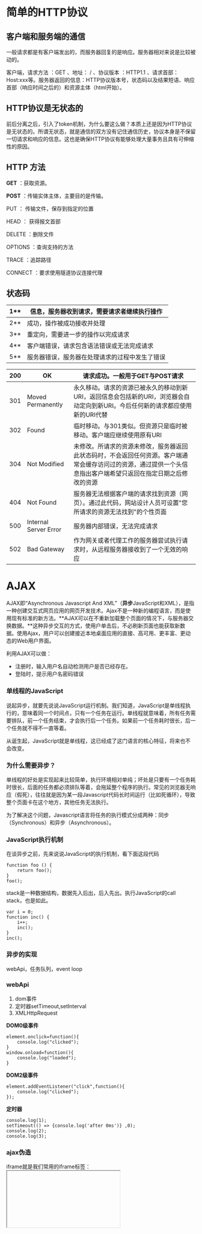 # 简单的HTTP协议

## 客户端和服务端的通信

一般请求都是有客户端发出的，而服务器回复的是响应。服务器相对来说是比较被动的。

客户端，请求方法 ：GET 、地址： / 、协议版本 ：HTTP1.1 、请求首部：Host:xxx等。服务器返回的信息：HTTP协议版本号，状态码以及结果短语、响应首部（响应时间之后的）和资源主体（html开始）。

## HTTP协议是无状态的

前后分离之后，引入了token机制，为什么要这么做？本质上还是因为HTTP协议是无状态的。所谓无状态，就是通信的双方没有记住通信历史，协议本身是不保留一切请求和响应的信息。这也是确保HTTP协议有能够处理大量事务且具有可伸缩性的原因。

## HTTP 方法

**GET** ：获取资源。

**POST** ：传输实体主体，主要目的是传输。

PUT ： 传输文件，保存到指定的位置

HEAD ： 获得报文首部

DELETE ：删除文件

OPTIONS ：查询支持的方法

TRACE ：追踪路径

CONNECT ：要求使用隧道协议连接代理

## 状态码

| 1**  | 信息，服务器收到请求，需要请求者继续执行操作   |
| ---- | ---------------------------------------------- |
| 2**  | 成功，操作被成功接收并处理                     |
| 3**  | 重定向，需要进一步的操作以完成请求             |
| 4**  | 客户端错误，请求包含语法错误或无法完成请求     |
| 5**  | 服务器错误，服务器在处理请求的过程中发生了错误 |

| 200  | OK                    | 请求成功。一般用于GET与POST请求                              |
| ---- | --------------------- | ------------------------------------------------------------ |
| 301  | Moved Permanently     | 永久移动。请求的资源已被永久的移动到新URI，返回信息会包括新的URI，浏览器会自动定向到新URI。今后任何新的请求都应使用新的URI代替 |
| 302  | Found                 | 临时移动。与301类似。但资源只是临时被移动。客户端应继续使用原有URI |
| 304  | Not Modified          | 未修改。所请求的资源未修改，服务器返回此状态码时，不会返回任何资源。客户端通常会缓存访问过的资源，通过提供一个头信息指出客户端希望只返回在指定日期之后修改的资源 |
| 404  | Not Found             | 服务器无法根据客户端的请求找到资源（网页）。通过此代码，网站设计人员可设置"您所请求的资源无法找到"的个性页面 |
| 500  | Internal Server Error | 服务器内部错误，无法完成请求                                 |
| 502  | Bad Gateway           | 作为网关或者代理工作的服务器尝试执行请求时，从远程服务器接收到了一个无效的响应 |

# AJAX

AJAX即“Asynchronous Javascript And XML”（**异步**JavaScript和XML），是指一种创建交互式网页应用的网页开发技术。Ajax不是一种新的编程语言，而是使用现有标准的新方法。**AJAX可以在不重新加载整个页面的情况下，与服务器交换数据。**这种异步交互的方式，使用户单击后，不必刷新页面也能获取新数据。使用Ajax，用户可以创建接近本地桌面应用的直接、高可用、更丰富、更动态的Web用户界面。

利用AJAX可以做：

- 注册时，输入用户名自动检测用户是否已经存在。
- 登陆时，提示用户名密码错误

### 单线程的JavaScript

说起异步，就要先说说JavaScript运行机制。我们知道，JavaScript是单线程执行的，意味着同一个时间点，只有一个任务在运行。单线程就意味着，所有任务需要排队，前一个任务结束，才会执行后一个任务。如果前一个任务耗时很长，后一个任务就不得不一直等着。

从诞生起，JavaScript就是单线程，这已经成了这门语言的核心特征，将来也不会改变。

### 为什么需要异步？

单线程的好处是实现起来比较简单，执行环境相对单纯；坏处是只要有一个任务耗时很长，后面的任务都必须排队等着，会拖延整个程序的执行。常见的浏览器无响应（假死），往往就是因为某一段Javascript代码长时间运行（比如死循环），导致整个页面卡在这个地方，其他任务无法执行。

为了解决这个问题，Javascript语言将任务的执行模式分成两种：同步（Synchronous）和异步（Asynchronous）。

### JavaScript执行机制

在谈异步之前，先来说说JavaScript的执行机制，看下面这段代码

```
function foo () {
    return foo();
}
foo();
```

stack是一种数据结构，数据先入后出，后入先出。执行JavaScript的call stack，也是如此。

```
var i = 0;
function inc() {
    i++;
    inc();
}
inc();
```

### 异步的实现

webApi，任务队列，event loop

### webApi

1. dom事件
2. 定时器setTimeout,setInterval
3. XMLHttpRequest

**DOM0级事件**

```
element.onclick=function(){
    console.log("clicked");
}
window.onload=function(){
    console.log("loaded");
}
```

**DOM2级事件**

```
element.addEventListener("click",function(){
    console.log("clicked");
});
```

**定时器**

```
console.log(1);
setTimeout(() => {console.log('after 0ms')} ,0);
console.log(2);
console.log(3);
```

### ajax伪造

iframe就是我们常用的iframe标签：<iframe>。iframe标签是框架的一种形式，也比较常用到，iframe一般用来包含别的页面，例如我们可以在我们自己的网站页面加载别人网站或者本站其他页面的内容。iframe标签的最大作用就是让页面变得美观。iframe标签的用法有很多，主要区别在于对iframe标签定义的形式不同，例如定义iframe的长宽高。

因此，iframe标签具有局部加载内容的特性，所以可以使用其来伪造Ajax请求。

```
<!DOCTYPE html>
<html>
    <head lang="en">
        <meta charset="UTF-8">
        <title>伪造AJAX</title>
    </head>
    <body>
        <div>
            <p>请输入要加载的地址：<span id="currentTime"></span></p>
            <p>
                <input id="url" type="text" />
                <input type="button" value="提交" onclick="LoadPage();">
            </p>
        </div>
        <div>
            <h3>加载页面位置：</h3>
            <iframe id="iframePosition" style="width: 100%;height: 500px;"></iframe>
        </div>
        <script type="text/javascript">
            window.onload= function(){
                var myDate = new Date();
                document.getElementById('currentTime').innerText = myDate.getSeconds();
 
            };
            function LoadPage(){
                var targetUrl =  document.getElementById('url').value;
                document.getElementById("iframePosition").src = targetUrl;
            }
        </script>
    </body>
</html>
```

### 原生ajax

 Ajax的核心是XMLHttpRequest对象(XHR)。XHR为向服务器发送请求和解析服务器响应提供了接口。能够以异步方式从服务器获取新数据。

**一、XMLHttpRequest对象**

Ajax的核心是XMLHttpRequest对象(XHR)。XHR为向服务器发送请求和解析服务器响应提供了接口。能够以异步方式从服务器获取新数据。

**XHR的主要方法有：**

1. void open(String method,String url,Boolen async) 用于创建请求 参数： method： 请求方式（字符串类型），如：POST、GET、DELETE... url： 要请求的地址（字符串类型） async： 是否异步（布尔类型）
2. void send(String body)用于发送请求参数： body： 要发送的数据（字符串类型）
3. void setRequestHeader(String header,String value)用于设置请求头参数： header： 请求头的key（字符串类型） vlaue： 请求头的value（字符串类型）
4. String getAllResponseHeaders()获取所有响应头返回值： 响应头数据（字符串类型）
5. String getResponseHeader(String header)获取响应头中指定header的值参数： header： 响应头的key（字符串类型）返回值： 响应头中指定的header对应的值
6. void abort()终止请求

**XHR的主要属性有：**

1. Number readyState状态值（整数），可以确定请求/响应过程的当前活动阶段

   0：未初始化。未调用open()方法1：启动。已经调用open()方法，未调用send()方法2：发送。已经调用send()方法，未接收到响应3：接收。已经接收到部分数据4：完成。已经接收到全部数据，可以在客户端使用

2. Function onreadystatechange 当readyState的值改变时自动触发执行其对应的函数（回调函数）

3. String responseText 作为响应主体被返回的文本（字符串类型）

4. XmlDocument responseXML 服务器返回的数据（Xml对象）

5. Number states 状态码（整数），如：200、404...

6. String statesText 状态文本（字符串），如：OK、NotFound...

### GET

GET用于向服务器查询某些信息：

向url后添加需要访问的数据

如：

```
https://a.com/student?a=1&b=2
这里的?后面的是要发送的数据，用&连接
```

```
xmlhttp.open("GET","xxx",true);
xmlhttp.send();
```

```
<!DOCTYPE html>
<html>
<head lang="en">
    <meta charset="UTF-8">
    <title></title>
</head>
<body>


    <h1>Ajax请求</h1>
    <input type="button" onclick="XmlGetRequest();" value="Get发送请求" />
    <script type="text/javascript">


        function GetXHR(){
            var xhr = null;
            if(XMLHttpRequest){
                xhr = new XMLHttpRequest();
            }else{
                xhr = new ActiveXObject("Microsoft.XMLHTTP");
            }
            return xhr;
        }
        function XmlGetRequest(){
            var xhr = GetXHR();
            // 定义回调函数
            xhr.onreadystatechange = function(){
                if(xhr.readyState == 4){
                    // 已经接收到全部响应数据，执行以下操作
                    var data = xhr.responseText;
                    console.log(data);
                }
            };
            xhr.open('get', "xxx", true);
            xhr.send();
        }
    </script>
</body>
</html>
```

### POST

```
xmlhttp.open("POST","xxx",true);
xmlhttp.setRequestHeader("Content-type","application/x-www-form-urlencoded");
xmlhttp.send("a=1;b=2");
post在send中发送请求数据，和get中的?a=1&b=2对应
```

```
<!DOCTYPE html>
<html>
<head lang="en">
    <meta charset="UTF-8">
    <title>POST</title>
</head>
<body>


    <h1>Ajax请求</h1>
    <input type="button" onclick="XmlPostRequest();" value="Post发送请求" />


    <script type="text/javascript">


        function GetXHR(){
            var xhr = null;
            if(XMLHttpRequest){
                xhr = new XMLHttpRequest();
            }else{
                xhr = new ActiveXObject("Microsoft.XMLHTTP");
            }
            return xhr;
        }
        function XmlPostRequest(){
            var xhr = GetXHR();
            // 定义回调函数
            xhr.onreadystatechange = function(){
                if(xhr.readyState == 4){
                    // 已经接收到全部响应数据，执行以下操作
                    var data = xhr.responseText;
                    console.log(data);
                }
            };
            // 指定连接方式和地址
            xhr.open('POST', "xxx", true);
            // 设置请求头
            xhr.setRequestHeader('Content-Type', 'application/x-www-form-urlencoded; charset-UTF-8');
            // 发送请求
            xhr.send('n1=1;n2=2;');
        }
    </script>
</body>
</html>


post
```

### GET和POST的区别

- GET在浏览器回退时是无害的，而POST会再次提交请求。
- GET产生的URL地址可以被Bookmark(书签)，而POST不可以
- GET请求会被浏览器主动cache，而POST不会，除非手动设置。
- GET请求只能进行url编码，而POST支持多种编码方式。
- GET请求参数会被完整保留在浏览器历史记录里，而POST中的参数不会被保留。
- GET请求在URL中传送的参数是有长度限制的，而POST么有。
- 对参数的数据类型，GET只接受ASCII字符，而POST没有限制。
- GET比POST更不安全，因为参数直接暴露在URL上，所以不能用来传递敏感信息。
- GET参数通过URL传递，POST放在Request body中。

### 跨域

 

```
Failed to load file:///C:/Users/admin/Desktop/work/test.json: Cross origin requests are only supported for protocol schemes: http, data, chrome, chrome-extension, https.
```

**为什么会跨域**

协议，域名，端口相同，视为同一个域，一个域内的脚本仅仅具有本域内的权限，可以理解为本域脚本只能读写本域内的资源，而无法访问其它域的资源。这种安全限制称为同源策略。          同源策略保证了资源的隔离。一个网站的脚本只能访问自己的资源，就像操作系统里进程不能访问另一个进程的资源一样，如果没有同源策略，你在网站浏览，跳转其他网页，然后这个网页就可以跨域读取你网站中的信息，这样整个Web世界就无隐私可言了。这就是同源策略的重要性，它限制了这些行为。当然，在同一个域内，客户端脚本可以任意读写同源内的资源，前提是这个资源本身是可读可写的。

   通俗的讲，浏览器有一个很重要的安全机制，即为同源策略：不用域的客户端脚本在无明确授权的情况下不能读取对方资源，跨域也就是不同源。

 这里要提一点，访问本地计算机中的文件，使用的是**file协议**

**怎么解决跨域问题**

- 前端人员使用的一般是JSONP进行跨域。

- 项目中使用nginx反向代理。

  **proxy_pass**

- 修改谷歌浏览器的配置。

- **本地服务器**(canvas)

- **CORS**

 

**使用jsonp解决跨域**

实现原理：<script>  标签是不受同源策略的限制的，它可以载入任意地方的 JavaScript 文件，而并不要求同源。所以 JSONP 的理念就是，我和服务端约定好一个函数名，当我请求文件的时候，服务端返回一段 JavaScript。这段 JavaScript 调用了我们约定好的函数，并且将数据当做参数传入。非常巧合的一点（其实并不是），JSON 的数据格式和 JavaScript 语言里对象的格式正好相同。所以在我们约定的函数里面可以直接使用这个对象

```
<script type="text/javascript">
        var localHandler = function(data){
                alert('我是：' + data.result);
        };
</script>
<script type="text/javascript" src="./test2.js"></script>


localHandler({"result":"我是远程js带来的数据"});
```

```
//PHP jsonp -> 字符拼接，了解即可
$jsonp = $_GET['callback']
$result = $jsonp . '({"xxx":"xx"})'
```

> 
>
> level 1:

 使用get请求此接口[https://api.tumiv.com/v2/cqupt/student](https://api.tumiv.com/v2/cqupt/student?page=2&year=2015)

 要求：

| key  | type   | value       |
| ---- | ------ | ----------- |
| page | string | 1           |
| year | string | 2015(固定） |

- 对page进行更改，访问page=1到page=10，对请求到的数据进行展示，**不要求界面美观**,但是也别太丑

- 数据展示为分页展示，点击下一页后访问，如，第一页为page=1，第二页为page=2，页数标明清楚，

  上一页，下一页为两个button

- 不能使用jq封装的ajax，axios，fetch

> 
>
> level 2:

 自己封装ajax，封装后能直接进行使用，使用方法如下，并使用自己封装的ajax完成上面的level 1

```
ajax({
      type: "",
      url: "",
      data: ,
      success: 
      error:
});
```

 使用fetch对上面接口访问，只需要返回正确的数据即可

**加分项**：可在移动设备上查看，要求界面不崩，可使用rem作为单位(关于rem自行百度)